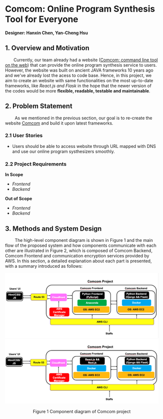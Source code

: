 # **Comcom**: Online Program Synthesis Tool for Everyone
**Designer: Hanxin Chen, Yan-Cheng Hsu**
## 1. Overview and Motivation
&emsp;&emsp;Currently, our team already had a website  ([Comcom: command line tool on the web](http://comcom.csail.mit.edu/comcom/#welcome)) that can provide the online program synthesis service to users. However, the website was built on ancient JAVA frameworks 10 years ago and we've already lost the acess to code base. Hence, in this project, we aim to create an website with same functionalities on the most up-to-date frameworks, like <i>React.js and Flask</i> in the hope that the newer version of the codes would be more **flexible, readable, testable and maintainable**. 
## 2. Problem Statement 
&emsp;&emsp; As we mentioned in the previous section, our goal is to re-create the website [Comcom](http://comcom.csail.mit.edu/comcom/#welcome) and build it upon latest frameworks.  
### 2.1 User Stories
<ul>
    <li>
        Users should be able to access website through URL mapped with DNS and use our online program systhesizers smoothly. 
    </li>
</ul>

### 2.2 Project Requirements 
**In Scope**
<ul>
    <li><i>Frontend</i></li> 
    <li><i>Backend</i></li>
</ul>

**Out of Scope**
<ul>
    <li><i>Frontend</i></li>
    <li><i>Backend</i></li>
</ul>

## 3. Methods and System Design
&emsp;&emsp; The high-level component diagram is shown in Figure 1 and the main flow of the proposed system and how components communicate with each other are illustrated in Figure 2, which is composed of Comcom Backend, Comcom Frontend and communication encryption services provided by AWS. In this section, a detailed explanation about each part is presented, with a summary introduced as follows:


![Figure 1 v1](https://github.com/Yan-Cheng-Hsu/ComCom-SystemDesignDocuments/blob/master/docs/Figure1_v1.png)
![Figure 1 v2](https://github.com/Yan-Cheng-Hsu/ComCom-SystemDesignDocuments/blob/master/docs/Figure2_v2.png)

<p align="center">Figure 1 Component diagram of Comcom project</p>
